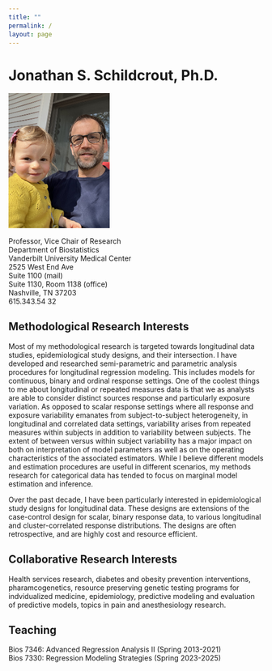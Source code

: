 ```yaml
---
title: ""
permalink: /
layout: page
---
```


# Jonathan S. Schildcrout, Ph.D.

<img src="ADF34C67-2B3D-4EE5-B061-C8332D3EA43D.jpg" width="200"/>

Professor, Vice Chair of Research \
Department of Biostatistics \
Vanderbilt University Medical Center \
2525 West End Ave \
Suite 1100 (mail) \
Suite 1130, Room 1138 (office) \
Nashville, TN 37203 \
615.343.54 32 
 


 
## Methodological Research Interests

Most of my methodological research is targeted towards longitudinal data studies, epidemiological study designs, and their intersection. 
I have developed and researched semi-parametric and parametric analysis procedures for longitudinal regression modeling. This includes 
models for continuous, binary and ordinal response settings. One of the coolest things to me about longitudinal or repeated measures 
data is that we as analysts are able to consider distinct sources response and particularly exposure variation. As opposed to scalar 
response settings where all response and exposure variability emanates from subject-to-subject heterogeneity, in longitudinal and 
correlated data settings, variability arises from repeated measures within subjects in addition to variability between subjects. The 
extent of between versus within subject variability has a major impact on both on interpretation of model parameters as well as on the 
operating characteristics of the associated estimators. While I believe different models and estimation procedures are useful in different 
scenarios, my methods research for categorical data has tended to focus on marginal model estimation and inference.

Over the past decade, I have been particularly interested in epidemiological study designs for longitudinal data. These designs are 
extensions of the case-control design for scalar, binary response data, to various longitudinal and cluster-correlated response 
distributions. The designs are often retrospective, and are highly cost and resource efficient.

## Collaborative Research Interests

Health services research, diabetes and obesity prevention interventions, pharamcogenetics, resource preserving genetic testing programs 
for indvidualized medicine, epidemiology, predictive modeling and evaluation of predictive models, topics in pain and anesthesiology research.

## Teaching

Bios 7346: Advanced Regression Analysis II (Spring 2013-2021)\
Bios 7330: Regression Modeling Strategies (Spring 2023-2025)

